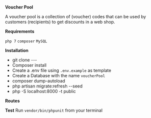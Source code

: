 **Voucher Pool**
 
 A voucher pool is a collection of (voucher) codes that can be used by customers (recipients) to get discounts in a web shop.

**Requirements**

`php 7` `composer` `MySQL` 

**Installation**
* git clone ---
* Composer install
* Create a .env file  using `.env.example` as template
* Create a Database with the name `voucherPool`
* composer dump-autoload
* php artisan migrate:refresh --seed
* php -S localhost:8000 -t public

**Routes**


**Test**
Run `vendor/bin/phpunit` from your terminal
